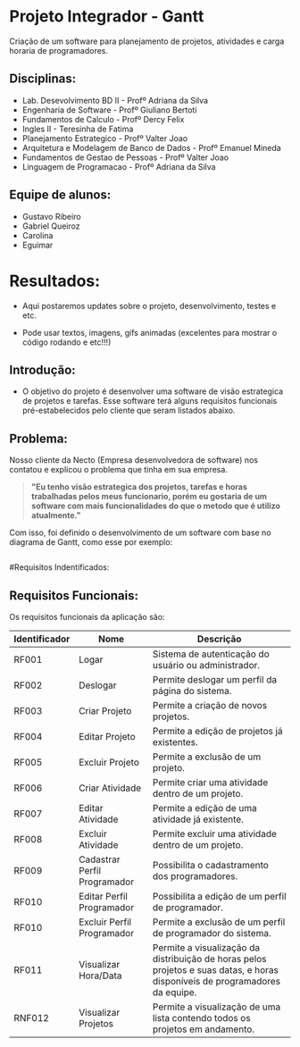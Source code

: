 # Projeto Integrador - Gantt 

Criação de um software para planejamento de projetos, atividades e carga horaria de programadores.

## Disciplinas:
- Lab. Desevolvimento BD II - Profº Adriana da Silva
- Engenharia de Software - Profº Giuliano Bertoti
- Fundamentos de Calculo - Profº Dercy Felix
- Ingles II - Teresinha de Fatima
- Planejamento Estrategico - Profº Valter Joao
- Arquitetura e Modelagem de Banco de Dados - Profº Emanuel Mineda
- Fundamentos de Gestao de Pessoas - Profº Valter Joao
- Linguagem de Programacao - Profº Adriana da Silva

## Equipe de alunos:
- Gustavo Ribeiro
- Gabriel Queiroz
- Carolina 
- Eguimar

# Resultados:
- Aqui postaremos updates sobre o projeto, desenvolvimento, testes e etc.

- Pode usar textos, imagens, gifs animadas (excelentes para mostrar o código rodando e etc!!!)

## Introdução:
- O objetivo do projeto é desenvolver uma software de visão estrategica de projetos e tarefas. Esse software terá alguns requisitos funcionais pré-estabelecidos pelo cliente que seram listados abaixo.

## Problema:
Nosso cliente da Necto (Empresa desenvolvedora de software) nos contatou e explicou o problema que tinha em sua empresa.

>**"Eu  tenho visão estrategica dos projetos, tarefas e horas trabalhadas pelos meus funcionario, porém eu gostaria de um software com mais funcionalidades do que o metodo que é utilizo atualmente."**

Com isso, foi definido o desenvolvimento de um software com base no diagrama de Gantt, como esse por exemplo:

<img scr="https://www.twygoead.com/site/wp-content/uploads/2019/09/cronograma-artia.png">

#Requisitos Indentificados:

## Requisitos Funcionais:
Os requisitos funcionais da aplicação são:

|Identificador|Nome|Descrição|
|----|--|----------|
| RF001 | Logar | Sistema de autenticação do usuário ou administrador.|
| RF002 | Deslogar | Permite deslogar um perfil da página do sistema.|
| RF003 | Criar Projeto | Permite a criação de novos projetos.|
| RF004 | Editar Projeto | Permite a edição de projetos já existentes.|
| RF005	| Excluir Projeto | Permite a exclusão de um projeto.|
| RF006	| Criar Atividade | Permite criar uma atividade dentro de um projeto.|
| RF007	| Editar Atividade | Permite a edição de uma atividade já existente.|
| RF008	| Excluir Atividade	| Permite excluir uma atividade dentro de um projeto.|
| RF009	| Cadastrar Perfil Programador | Possibilita o cadastramento dos programadores.|
| RF010 | Editar Perfil Programador | Possibilita a edição de um perfil de programador.|
| RF010	| Excluir Perfil Programador | Permite a exclusão de um perfil de programador do sistema.|
| RF011	| Visualizar Hora/Data | Permite a visualização da distribuição de horas pelos projetos e suas datas, e horas disponíveis de programadores da equipe.|
| RNF012 | Visualizar Projetos | Permite a visualização de uma lista contendo todos os projetos em andamento.|


    
  
    
    
  

 